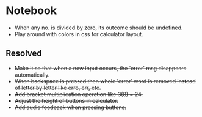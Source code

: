 # Notebook

- When any no. is divided by zero, its outcome should be undefined.
- Play around with colors in css for calculator layout.






## Resolved

- ~~Make it so that when a new input occurs, the 'error' msg disappears automatically.~~
- ~~When backspace is pressed then whole 'error' word is removed instead of letter by letter like erro, err, etc.~~
- ~~Add bracket multiplication operation like 3(8) = 24.~~
- ~~Adjust the height of buttons in calculator.~~
- ~~Add audio feedback when pressing buttons.~~